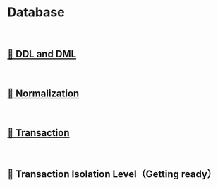 # Database

<br>

## [🔗 DDL and DML](1_ddl_and_dml)

<br>

## [🔗 Normalization](2_normalization)

<br>

## [🔗 Transaction](3_transaction)

<br>

## 🔗 Transaction Isolation Level（Getting ready）

<br>